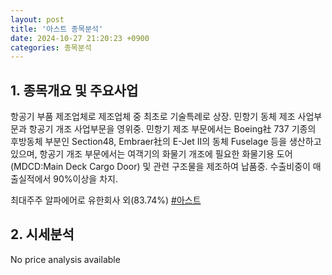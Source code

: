 ```yaml
---
layout: post
title: '아스트 종목분석'
date: 2024-10-27 21:20:23 +0900
categories: 종목분석
---
```


## 1. 종목개요 및 주요사업

항공기 부품 제조업체로 제조업체 중 최초로 기술특례로 상장. 민항기 동체 제조 사업부문과 항공기 개조 사업부문을 영위중. 민항기 제조 부문에서는 Boeing社 737 기종의 후방동체 부분인 Section48, Embraer社의 E-Jet II의 동체 Fuselage 등을 생산하고 있으며, 항공기 개조 부문에서는 여객기의 화물기 개조에 필요한 화물기용 도어(MDCD:Main Deck Cargo Door) 및 관련 구조물을 제조하여 납품중. 수출비중이 매출실적에서 90%이상을 차지.

최대주주 알파에어로 유한회사 외(83.74%)
[#아스트](#)

## 2. 시세분석

No price analysis available
